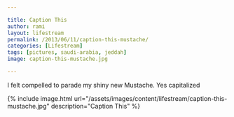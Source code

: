 ```yaml
---

title: Caption This
author: rami
layout: lifestream
permalink: /2013/06/11/caption-this-mustache/
categories: [Lifestream]
tags: [pictures, saudi-arabia, jeddah]
image: caption-this-mustache.jpg

---
```


I felt compelled to parade my shiny new Mustache. Yes capitalized

{% include image.html url="/assets/images/content/lifestream/caption-this-mustache.jpg" description="Caption This" %}
